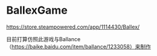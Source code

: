 # BallexGame
https://store.steampowered.com/app/1114430/Ballex/

目前打算仿照此游戏与Ballance（https://baike.baidu.com/item/ballance/1233058）来制作
